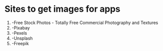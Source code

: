 # Sites to get images for apps

1. -Free Stock Photos - Totally Free Commercial Photography and Textures
2. -Pixabay
3. -Pexels
4. -Unsplash
5. -Freepik